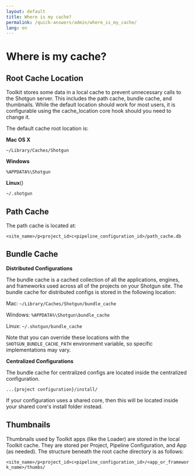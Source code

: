 ```yaml
---
layout: default
title: Where is my cache?
permalink: /quick-answers/admin/where_is_my_cache/
lang: en
---
```


Where is my cache?
==


Root Cache Location
--

Toolkit stores some data in a local cache to prevent unnecessary calls to the Shotgun server. This includes the path cache, bundle cache, and thumbnails. While the default location should work for most users, it is configurable using the cache_location core hook should you need to change it. 

The default cache root location is:

**Mac OS X**

`~/Library/Caches/Shotgun`

**Windows**

`%APPDATA%\Shotgun`

**Linux**()

`~/.shotgun`

Path Cache
--
The path cache is located at:

`<site_name>/p<project_id>c<pipeline_configuration_id>/path_cache.db`

Bundle Cache
--

**Distributed Configurations**

The bundle cache is a cached collection of all the applications, engines, and frameworks used across all of the 
projects on your Shotgun site. The bundle cache for distributed configs is stored in the following location:

Mac:
`~/Library/Caches/Shotgun/bundle_cache`

Windows:
`%APPDATA%\Shotgun\bundle_cache`

Linux:
`~/.shotgun/bundle_cache`

Note that you can override these locations with the `SHOTGUN_BUNDLE_CACHE_PATH` environment variable, so specific 
implementations may vary.

**Centralized Configurations**

The bundle cache for centralized configs are located inside the centralized configuration.

`...{project configuration}/install/` 

If your configuration uses a shared core, then this will be located inside your shared core's install folder instead.

Thumbnails
--
 
Thumbnails used by Toolkit apps (like the Loader) are stored in the local Toolkit cache. They are stored per Project, Pipeline Configuration, and App (as needed). The structure beneath the root cache directory is as follows:

`<site_name>/p<project_id>c<pipeline_configuration_id>/<app_or_framework_name>/thumbs/`
